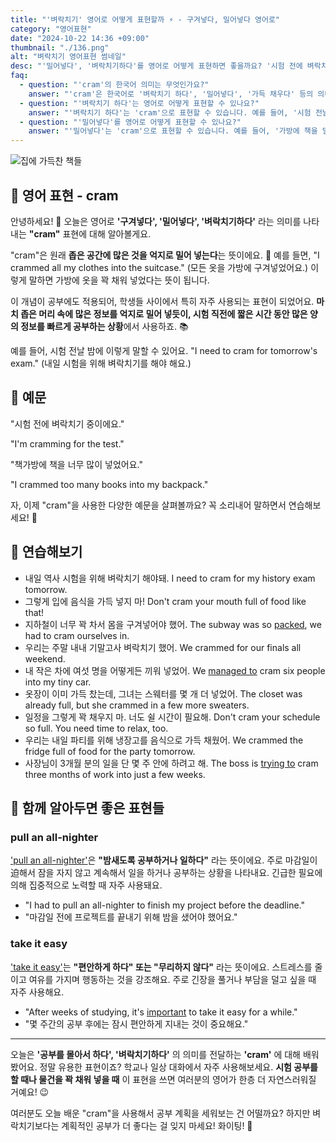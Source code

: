 ```yaml
---
title: "'벼락치기' 영어로 어떻게 표현할까 ⚡ - 구겨넣다, 밀어넣다 영어로"
category: "영어표현"
date: "2024-10-22 14:36 +09:00"
thumbnail: "./136.png"
alt: "벼락치기 영어표현 썸네일"
desc: "'밀어넣다', '벼락치기하다'를 영어로 어떻게 표현하면 좋을까요? '시험 전에 벼락치기 중이에요.' '책가방에 책을 너무 많이 넣었어요.' 등을 영어로 표현하는 법을 배워봅시다. 다양한 예문을 통해서 연습하고 본인의 표현으로 만들어 보세요."
faq:
  - question: "'cram'의 한국어 의미는 무엇인가요?"
    answer: "'cram'은 한국어로 '벼락치기 하다', '밀어넣다', '가득 채우다' 등의 의미로 번역될 수 있습니다. 주로 공부나 준비를 급하게 하거나 공간을 가득 채우는 상황에서 사용됩니다."
  - question: "'벼락치기 하다'는 영어로 어떻게 표현할 수 있나요?"
    answer: "'벼락치기 하다'는 'cram'으로 표현할 수 있습니다. 예를 들어, '시험 전날 벼락치기 했어'는 'I crammed the night before the exam'으로 말할 수 있습니다."
  - question: "'밀어넣다'를 영어로 어떻게 표현할 수 있나요?"
    answer: "'밀어넣다'는 'cram'으로 표현할 수 있습니다. 예를 들어, '가방에 책을 밀어넣었어'는 'I crammed the books into my bag'로 말할 수 있습니다."
---
```


![집에 가득찬 책들](./136-1.jpg)

## 🌟 영어 표현 - cram

안녕하세요! 👋 오늘은 영어로 **'구겨넣다', '밀어넣다', '벼락치기하다'** 라는 의미를 나타내는 **"cram"** 표현에 대해 알아볼게요.

"cram"은 원래 **좁은 공간에 많은 것을 억지로 밀어 넣는다**는 뜻이에요. 🎒 예를 들면, "I crammed all my clothes into the suitcase." (모든 옷을 가방에 구겨넣었어요.) 이렇게 말하면 가방에 옷을 꽉 채워 넣었다는 뜻이 됩니다.

이 개념이 공부에도 적용되어, 학생들 사이에서 특히 자주 사용되는 표현이 되었어요. **마치 좁은 머리 속에 많은 정보를 억지로 밀어 넣듯이, 시험 직전에 짧은 시간 동안 많은 양의 정보를 빠르게 공부하는 상황**에서 사용하죠. 📚

예를 들어, 시험 전날 밤에 이렇게 말할 수 있어요. "I need to cram for tomorrow's exam." (내일 시험을 위해 벼락치기를 해야 해요.)

## 📖 예문

"시험 전에 벼락치기 중이에요."

"I'm cramming for the test."

"책가방에 책을 너무 많이 넣었어요."

"I crammed too many books into my backpack."

자, 이제 "cram"을 사용한 다양한 예문을 살펴볼까요? 꼭 소리내어 말하면서 연습해보세요! 🚀

## 💬 연습해보기

<ul data-interactive-list>
  <li data-interactive-item>
    <span data-toggler>내일 역사 시험을 위해 벼락치기 해야돼.</span>
    <span data-answer>I need to cram for my history exam tomorrow.</span>
  </li>
  <li data-interactive-item>
    <span data-toggler>그렇게 입에 음식을 가득 넣지 마!</span>
    <span data-answer>Don't cram your mouth full of food like that!</span>
  </li>
  <li data-interactive-item>
    <span data-toggler>지하철이 너무 꽉 차서 몸을 구겨넣어야 했어.</span>
    <span data-answer>The subway was so <a href="/blog/in-english/301.pack/">packed</a>, we had to cram ourselves in.</span>
  </li>
  <li data-interactive-item>
    <span data-toggler>우리는 주말 내내 기말고사 벼락치기 했어.</span>
    <span data-answer>We crammed for our finals all weekend.</span>
  </li>
  <li data-interactive-item>
    <span data-toggler>내 작은 차에 여섯 명을 어떻게든 끼워 넣었어.</span>
    <span data-answer>We <a href="/blog/in-english/175.manage-to/">managed to</a> cram six people into my tiny car.</span>
  </li>
  <li data-interactive-item>
    <span data-toggler>옷장이 이미 가득 찼는데, 그녀는 스웨터를 몇 개 더 넣었어.</span>
    <span data-answer>The closet was already full, but she crammed in a few more sweaters.</span>
  </li>
  <li data-interactive-item>
    <span data-toggler>일정을 그렇게 꽉 채우지 마. 너도 쉴 시간이 필요해.</span>
    <span data-answer>Don't cram your schedule so full. You need time to relax, too.</span>
  </li>
  <li data-interactive-item>
    <span data-toggler>우리는 내일 파티를 위해 냉장고를 음식으로 가득 채웠어.</span>
    <span data-answer>We crammed the fridge full of food for the party tomorrow.</span>
  </li>
  <li data-interactive-item>
    <span data-toggler>사장님이 3개월 분의 일을 단 몇 주 안에 하려고 해.</span>
    <span data-answer>The boss is <a href="/blog/in-english/117.try-to/">trying to</a> cram three months of work into just a few weeks.</span>
  </li>
</ul>

## 🤝 함께 알아두면 좋은 표현들

### pull an all-nighter

['pull an all-nighter'](/blog/in-english/133.pull-all-nighter/)은 **"밤새도록 공부하거나 일하다"** 라는 뜻이에요. 주로 마감일이迫해서 잠을 자지 않고 계속해서 일을 하거나 공부하는 상황을 나타내요. 긴급한 필요에 의해 집중적으로 노력할 때 자주 사용돼요.

- "I had to pull an all-nighter to finish my project before the deadline."
- "마감일 전에 프로젝트를 끝내기 위해 밤을 샜어야 했어요."

### take it easy

['take it easy'](/blog/너무-긴장하지마-영어표현/)는 **"편안하게 하다" 또는 "무리하지 않다"** 라는 뜻이에요. 스트레스를 줄이고 여유를 가지며 행동하는 것을 강조해요. 주로 긴장을 풀거나 부담을 덜고 싶을 때 자주 사용해요.

- "After weeks of studying, it's [important](/blog/in-english/318.important/) to take it easy for a while."
- "몇 주간의 공부 후에는 잠시 편안하게 지내는 것이 중요해요."

---

오늘은 **'공부를 몰아서 하다', '벼락치기하다'** 의 의미를 전달하는 **'cram'** 에 대해 배워봤어요. 정말 유용한 표현이죠? 학교나 일상 대화에서 자주 사용해보세요. **시험 공부를 할 때나 물건을 꽉 채워 넣을 때** 이 표현을 쓰면 여러분의 영어가 한층 더 자연스러워질 거예요! 😉

여러분도 오늘 배운 "cram"을 사용해서 공부 계획을 세워보는 건 어떨까요? 하지만 벼락치기보다는 계획적인 공부가 더 좋다는 걸 잊지 마세요! 화이팅! 💪
